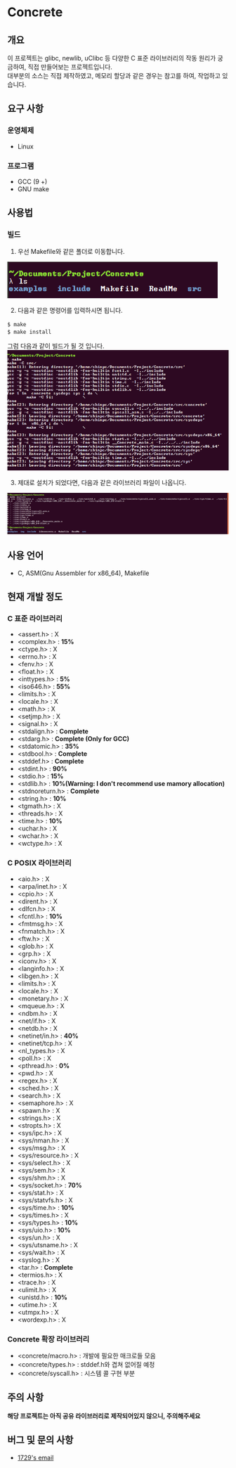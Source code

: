 # Concrete

## 개요

이 프로젝트는 glibc, newlib, uClibc 등 다양한 C 표준 라이브러리의 작동 원리가 궁금하여, 직접 만들어보는 프로젝트입니다.
\
대부분의 소스는 직접 제작하였고, 메모리 할당과 같은 경우는 참고를 하여, 작업하고 있습니다.

## 요구 사항

### 운영체제
- Linux

### 프로그램
- GCC (9 +)
- GNU make

## 사용법

### 빌드

1. 우선 Makefile와 같은 폴더로 이동합니다.

![first](./img/1.png)

2. 다음과 같은 명령어를 입력하시면 됩니다.

``` sh
$ make
$ make install
```

그럼 다음과 같이 빌드가 될 것 입니다.
![second](./img/2.png)

3. 제대로 설치가 되었다면, 다음과 같은 라이브러리 파일이 나옵니다.

![last](./img/3.png)

## 사용 언어
- C, ASM(Gnu Assembler for x86_64), Makefile

## 현재 개발 정도

### C 표준 라이브러리
- <assert.h\>      : X
- <complex.h\>     : **15%**
- <ctype.h\>       : X
- <errno.h\>       : X
- <fenv.h\>        : X
- <float.h\>       : X
- <inttypes.h\>    : **5%**
- <iso646.h\>      : **55%**
- <limits.h\>      : X
- <locale.h\>      : X
- <math.h\>        : X
- <setjmp.h\>      : X
- <signal.h\>      : X
- <stdalign.h\>    : **Complete**
- <stdarg.h\>      : **Complete (Only for GCC)**
- <stdatomic.h\>   : **35%**
- <stdbool.h\>     : **Complete**
- <stddef.h\>      : **Complete**
- <stdint.h\>      : **90%**
- <stdio.h\>       : **15%**
- <stdlib.h\>      : **10%(Warning: I don't recommend use mamory allocation)**
- <stdnoreturn.h\> : **Complete**
- <string.h\>      : **10%**
- <tgmath.h\>      : X
- <threads.h\>     : X
- <time.h\>        : **10%**
- <uchar.h\>       : X
- <wchar.h\>       : X
- <wctype.h\>      : X

### C POSIX 라이브러리
- <aio.h\> : X
- <arpa/inet.h\>   : X
- <cpio.h\> : X
- <dirent.h\> : X
- <dlfcn.h\> : X
- <fcntl.h\> : **10%**
- <fmtmsg.h\> : X
- <fnmatch.h\> : X
- <ftw.h\> : X
- <glob.h\> : X
- <grp.h\> : X
- <iconv.h\> : X
- <langinfo.h\> : X
- <libgen.h\> : X
- <limits.h\> : X
- <locale.h\> : X
- <monetary.h\> : X
- <mqueue.h\> : X
- <ndbm.h\> : X
- <net/if.h\> : X
- <netdb.h\> : X
- <netinet/in.h\> : **40%**
- <netinet/tcp.h\> : X
- <nl_types.h\> : X
- <poll.h\> : X
- <pthread.h\> : **0%**
- <pwd.h\> : X
- <regex.h\> : X
- <sched.h\> : X
- <search.h\> : X
- <semaphore.h\> : X
- <spawn.h\> : X
- <strings.h\> : X
- <stropts.h\> : X
- <sys/ipc.h\> : X
- <sys/nman.h\> : X
- <sys/msg.h\> : X
- <sys/resource.h\> : X
- <sys/select.h\> : X
- <sys/sem.h\> : X
- <sys/shm.h\> : X
- <sys/socket.h\> : **70%**
- <sys/stat.h\> : X
- <sys/statvfs.h\> : X
- <sys/time.h\> : **10%**
- <sys/times.h\> : X
- <sys/types.h\> : **10%**
- <sys/uio.h\> : **10%**
- <sys/un.h\> : X
- <sys/utsname.h\> : X
- <sys/wait.h\> : X
- <syslog.h\> : X
- <tar.h\> : **Complete**
- <termios.h\> : X
- <trace.h\> : X
- <ulimit.h\> : X
- <unistd.h\> : **10%**
- <utime.h\> : X
- <utmpx.h\> : X
- <wordexp.h\> : X

### Concrete 확장 라이브러리
- <concrete/macro.h\> : 개발에 필요한 매크로들 모음
- <concrete/types.h\> : stddef.h와 겹쳐 없어질 예정
- <concrete/syscall.h\> : 시스템 콜 구현 부분

## 주의 사항

**해당 프로젝트는 아직 공유 라이브러리로 제작되어있지 않으니, 주의해주세요**

## 버그 및 문의 사항
- [1729's email](mailto:shk052353@gmail.com)